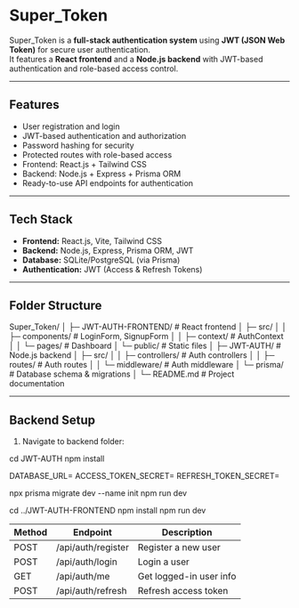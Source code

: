 # Super_Token

Super_Token is a **full-stack authentication system** using **JWT (JSON Web Token)** for secure user authentication.  
It features a **React frontend** and a **Node.js backend** with JWT-based authentication and role-based access control.

---

## Features

- User registration and login  
- JWT-based authentication and authorization  
- Password hashing for security  
- Protected routes with role-based access  
- Frontend: React.js + Tailwind CSS  
- Backend: Node.js + Express + Prisma ORM  
- Ready-to-use API endpoints for authentication  

---

## Tech Stack

- **Frontend:** React.js, Vite, Tailwind CSS  
- **Backend:** Node.js, Express, Prisma ORM, JWT  
- **Database:** SQLite/PostgreSQL (via Prisma)  
- **Authentication:** JWT (Access & Refresh Tokens)  

---

## Folder Structure
Super_Token/
│
├─ JWT-AUTH-FRONTEND/ # React frontend
│ ├─ src/
│ │ ├─ components/ # LoginForm, SignupForm
│ │ ├─ context/ # AuthContext
│ │ └─ pages/ # Dashboard
│ └─ public/ # Static files
│
├─ JWT-AUTH/ # Node.js backend
│ ├─ src/
│ │ ├─ controllers/ # Auth controllers
│ │ ├─ routes/ # Auth routes
│ │ └─ middleware/ # Auth middleware
│ └─ prisma/ # Database schema & migrations
│
└─ README.md # Project documentation


---

## Backend Setup

1. Navigate to backend folder:


cd JWT-AUTH
npm install



DATABASE_URL=<your-database-url>
ACCESS_TOKEN_SECRET=<your-access-token-secret>
REFRESH_TOKEN_SECRET=<your-refresh-token-secret>


npx prisma migrate dev --name init
npm run dev



cd ../JWT-AUTH-FRONTEND
npm install
npm run dev



| Method | Endpoint           | Description             |
| ------ | ------------------ | ----------------------- |
| POST   | /api/auth/register | Register a new user     |
| POST   | /api/auth/login    | Login a user            |
| GET    | /api/auth/me       | Get logged-in user info |
| POST   | /api/auth/refresh  | Refresh access token    |

